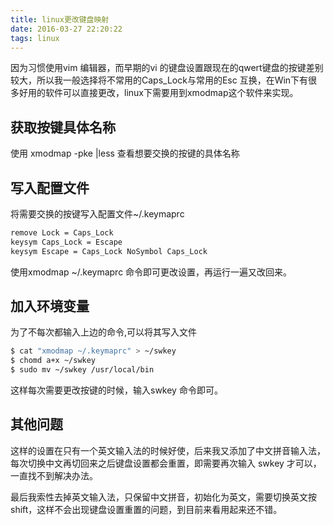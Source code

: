 ```yaml
---
title: linux更改键盘映射
date: 2016-03-27 22:20:22
tags: linux
---
```


因为习惯使用vim 编辑器，而早期的vi 的键盘设置跟现在的qwert键盘的按键差别较大，所以我一般选择将不常用的Caps_Lock与常用的Esc 互换，在Win下有很多好用的软件可以直接更改，linux下需要用到xmodmap这个软件来实现。

## 获取按键具体名称
使用 xmodmap -pke |less 查看想要交换的按键的具体名称

## 写入配置文件
将需要交换的按键写入配置文件~/.keymaprc 
``` bash
remove Lock = Caps_Lock
keysym Caps_Lock = Escape
keysym Escape = Caps_Lock NoSymbol Caps_Lock
```
使用xmodmap ~/.keymaprc 命令即可更改设置，再运行一遍又改回来。

## 加入环境变量
为了不每次都输入上边的命令,可以将其写入文件
``` bash
$ cat "xmodmap ~/.keymaprc" > ~/swkey
$ chomd a+x ~/swkey
$ sudo mv ~/swkey /usr/local/bin
```
这样每次需要更改按键的时候，输入swkey 命令即可。

## 其他问题
这样的设置在只有一个英文输入法的时候好使，后来我又添加了中文拼音输入法，每次切换中文再切回来之后键盘设置都会重置，即需要再次输入 swkey 才可以，一直找不到解决办法。

最后我索性去掉英文输入法，只保留中文拼音，初始化为英文，需要切换英文按shift，这样不会出现键盘设置重置的问题，到目前来看用起来还不错。
